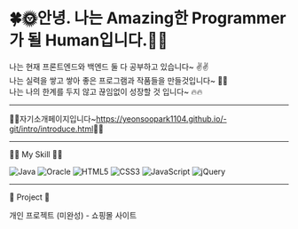 # 🍀🌞안녕. 나는 Amazing한 Programmer가 될 Human입니다.🌛🍀 

나는 현재 프론트엔드와 백엔드 둘 다 공부하고 있습니다~ ✌️✌️ <br>
나는 실력을 쌓고 쌓아 좋은 프로그램과 작품들을 만들것입니다~ 💪💪 <br>
나는 나의 한계를 두지 않고 끊임없이 성장할 것 입니다~ 🔥🔥 <br>

---

🙋‍♂️자기소개페이지입니다~<https://yeonsoopark1104.github.io/-git/intro/introduce.html>🙋‍♂️

---

🧑‍🍳 My Skill 🏇🏇

![Java](https://img.shields.io/badge/java-%23ED8B00.svg?style=for-the-badge&logo=openjdk&logoColor=white) 
![Oracle](https://img.shields.io/badge/Oracle-F80000?style=for-the-badge&logo=oracle&logoColor=white)
![HTML5](https://img.shields.io/badge/html5-%23E34F26.svg?style=for-the-badge&logo=html5&logoColor=white)
![CSS3](https://img.shields.io/badge/css3-%231572B6.svg?style=for-the-badge&logo=css3&logoColor=white)
![JavaScript](https://img.shields.io/badge/javascript-%23323330.svg?style=for-the-badge&logo=javascript&logoColor=%23F7DF1E)
![jQuery](https://img.shields.io/badge/jquery-%230769AD.svg?style=for-the-badge&logo=jquery&logoColor=white)

---

📲 Project 📲

개인 프로젝트 (미완성) - 쇼핑몰 사이트 
